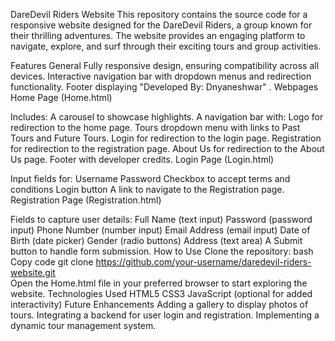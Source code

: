DareDevil Riders Website
This repository contains the source code for a responsive website designed for the DareDevil Riders, a group known for their thrilling adventures. The website provides an engaging platform to navigate, explore, and surf through their exciting tours and group activities.

Features
General
Fully responsive design, ensuring compatibility across all devices.
Interactive navigation bar with dropdown menus and redirection functionality.
Footer displaying "Developed By: Dnyaneshwar" .
Webpages
Home Page (Home.html)

Includes:
A carousel to showcase highlights.
A navigation bar with:
Logo for redirection to the home page.
Tours dropdown menu with links to Past Tours and Future Tours.
Login for redirection to the login page.
Registration for redirection to the registration page.
About Us for redirection to the About Us page.
Footer with developer credits.
Login Page (Login.html)

Input fields for:
Username
Password
Checkbox to accept terms and conditions
Login button
A link to navigate to the Registration page.
Registration Page (Registration.html)

Fields to capture user details:
Full Name (text input)
Password (password input)
Phone Number (number input)
Email Address (email input)
Date of Birth (date picker)
Gender (radio buttons)
Address (text area)
A Submit button to handle form submission.
How to Use
Clone the repository:
bash
Copy code
git clone https://github.com/your-username/daredevil-riders-website.git  
Open the Home.html file in your preferred browser to start exploring the website.
Technologies Used
HTML5
CSS3
JavaScript (optional for added interactivity)
Future Enhancements
Adding a gallery to display photos of tours.
Integrating a backend for user login and registration.
Implementing a dynamic tour management system.
